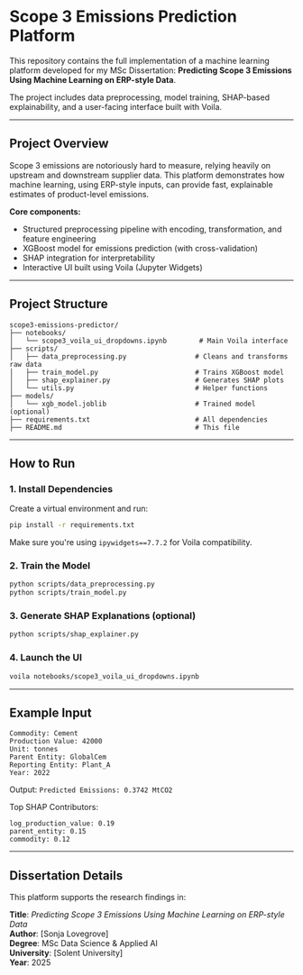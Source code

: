 # Scope 3 Emissions Prediction Platform

This repository contains the full implementation of a machine learning platform developed for my MSc Dissertation: **Predicting Scope 3 Emissions Using Machine Learning on ERP-style Data**.

The project includes data preprocessing, model training, SHAP-based explainability, and a user-facing interface built with Voila.

---

## Project Overview

Scope 3 emissions are notoriously hard to measure, relying heavily on upstream and downstream supplier data. This platform demonstrates how machine learning, using ERP-style inputs, can provide fast, explainable estimates of product-level emissions.

**Core components:**
- Structured preprocessing pipeline with encoding, transformation, and feature engineering
- XGBoost model for emissions prediction (with cross-validation)
- SHAP integration for interpretability
- Interactive UI built using Voila (Jupyter Widgets)

---

## Project Structure

```
scope3-emissions-predictor/
├── notebooks/
│   └── scope3_voila_ui_dropdowns.ipynb        # Main Voila interface
├── scripts/
│   ├── data_preprocessing.py                 # Cleans and transforms raw data
│   ├── train_model.py                        # Trains XGBoost model
│   ├── shap_explainer.py                     # Generates SHAP plots
│   └── utils.py                              # Helper functions
├── models/
│   └── xgb_model.joblib                      # Trained model (optional)
├── requirements.txt                          # All dependencies
├── README.md                                 # This file
```

---

## How to Run

### 1. Install Dependencies
Create a virtual environment and run:
```bash
pip install -r requirements.txt
```

Make sure you're using `ipywidgets==7.7.2` for Voila compatibility.

### 2. Train the Model
```bash
python scripts/data_preprocessing.py
python scripts/train_model.py
```

### 3. Generate SHAP Explanations (optional)
```bash
python scripts/shap_explainer.py
```

### 4. Launch the UI
```bash
voila notebooks/scope3_voila_ui_dropdowns.ipynb
```

---

## Example Input
```
Commodity: Cement
Production Value: 42000
Unit: tonnes
Parent Entity: GlobalCem
Reporting Entity: Plant_A
Year: 2022
```

Output: `Predicted Emissions: 0.3742 MtCO2`

Top SHAP Contributors:
```
log_production_value: 0.19
parent_entity: 0.15
commodity: 0.12
```

---

## Dissertation Details
This platform supports the research findings in:

**Title**: _Predicting Scope 3 Emissions Using Machine Learning on ERP-style Data_  
**Author**: [Sonja Lovegrove]  
**Degree**: MSc Data Science & Applied AI  
**University**: [Solent University]  
**Year**: 2025

